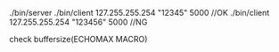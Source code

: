./bin/server
./bin/client 127.255.255.254 "12345" 5000 //OK
./bin/client 127.255.255.254 "123456" 5000 //NG

check buffersize(ECHOMAX MACRO)
